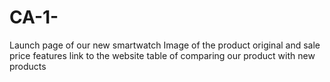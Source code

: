 # CA-1-
Launch page of our new smartwatch
Image of the product
original and sale price
features
link to the website
table of comparing our product with new products
